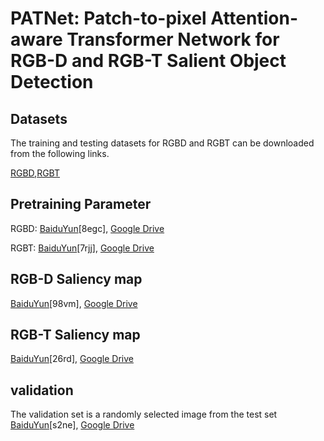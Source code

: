 # PATNet: Patch-to-pixel Attention-aware Transformer Network for RGB-D and RGB-T Salient Object Detection

## Datasets
The training and testing datasets for RGBD and RGBT can be downloaded from the following links.

[RGBD](https://github.com/Xiaoqi-Zhao-DLUT/SSLSOD),[RGBT](https://github.com/lz118/RGBT-Salient-Object-Detection)

## Pretraining Parameter

RGBD: [BaiduYun](https://pan.baidu.com/s/1c0WMb0ta4-5BS48g1-LSeg)[8egc], [Google Drive](https://drive.google.com/drive/folders/1SCcU4U1mkCEwyOjYp1htq5s2jjV8s-px?usp=sharing)

RGBT: [BaiduYun](https://pan.baidu.com/s/17mTHaB1urR_zlOZqWnDyTw)[7rjj], [Google Drive](https://drive.google.com/drive/folders/1SCcU4U1mkCEwyOjYp1htq5s2jjV8s-px?usp=sharing)

## RGB-D Saliency map 
[BaiduYun](https://pan.baidu.com/s/1SGCaB6RWW2wSeNaXy1zGqw)[98vm], [Google Drive](https://drive.google.com/drive/folders/1SCcU4U1mkCEwyOjYp1htq5s2jjV8s-px?usp=sharing)

## RGB-T Saliency map         
[BaiduYun](https://pan.baidu.com/s/1lXRqHkY_SXXV9pPFfCl6ZQ)[26rd], [Google Drive](https://drive.google.com/drive/folders/1SCcU4U1mkCEwyOjYp1htq5s2jjV8s-px?usp=sharing)

## validation
The validation set is a randomly selected image from the test set
[BaiduYun](https://pan.baidu.com/s/1H0xabp4E3yZvgEfG8E3gfQ)[s2ne], [Google Drive](https://drive.google.com/drive/folders/1SCcU4U1mkCEwyOjYp1htq5s2jjV8s-px?usp=sharing)
